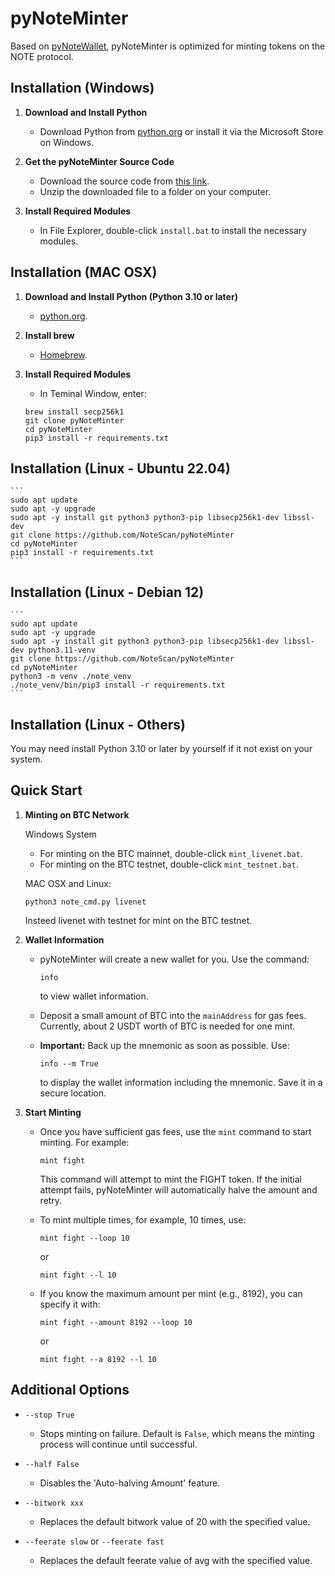 # pyNoteMinter

Based on [pyNoteWallet](https://github.com/NoteScan/pyNoteWallet), pyNoteMinter is optimized for minting tokens on the NOTE protocol.

## Installation (Windows)

1. **Download and Install Python**

   - Download Python from [python.org](https://www.python.org/downloads/) or install it via the Microsoft Store on Windows.

2. **Get the pyNoteMinter Source Code**

   - Download the source code from [this link](https://github.com/NoteScan/pyNoteMinter/archive/refs/heads/main.zip).
   - Unzip the downloaded file to a folder on your computer.

3. **Install Required Modules**

   - In File Explorer, double-click `install.bat` to install the necessary modules.

## Installation (MAC OSX)
1. **Download and Install Python (Python 3.10 or later)**

   - [python.org](https://www.python.org/downloads/).
2. **Install brew**
   - [Homebrew](https://brew.sh/).

3. **Install Required Modules**
   - In Teminal Window, enter:
    ```
    brew install secp256k1
    git clone pyNoteMinter
    cd pyNoteMinter
    pip3 install -r requirements.txt
    ```

## Installation (Linux - Ubuntu 22.04)
    ```
    sudo apt update
    sudo apt -y upgrade
    sudo apt -y install git python3 python3-pip libsecp256k1-dev libssl-dev
    git clone https://github.com/NoteScan/pyNoteMinter
    cd pyNoteMinter
    pip3 install -r requirements.txt
    ```

## Installation (Linux - Debian 12)
    ```
    sudo apt update
    sudo apt -y upgrade
    sudo apt -y install git python3 python3-pip libsecp256k1-dev libssl-dev python3.11-venv
    git clone https://github.com/NoteScan/pyNoteMinter
    cd pyNoteMinter
    python3 -m venv ./note_venv
    ./note_venv/bin/pip3 install -r requirements.txt
    ```
## Installation (Linux - Others)
   You may need install Python 3.10 or later by yourself if it not exist on your system.

## Quick Start

1. **Minting on BTC Network**
   
   Windows System
   - For minting on the BTC mainnet, double-click `mint_livenet.bat`.
   - For minting on the BTC testnet, double-click `mint_testnet.bat`.

   MAC OSX and Linux:
    ```
    python3 note_cmd.py livenet
    ```
   Insteed livenet with testnet for mint on the BTC testnet.


2. **Wallet Information**

   - pyNoteMinter will create a new wallet for you. Use the command:
     ```
     info
     ```
     to view wallet information.

   - Deposit a small amount of BTC into the `mainAddress` for gas fees. Currently, about 2 USDT worth of BTC is needed for one mint.

   - **Important:** Back up the mnemonic as soon as possible. Use:
     ```
     info --m True
     ```
     to display the wallet information including the mnemonic. Save it in a secure location.

3. **Start Minting**

   - Once you have sufficient gas fees, use the `mint` command to start minting. For example:
     ```
     mint fight
     ```
     This command will attempt to mint the FIGHT token. If the initial attempt fails, pyNoteMinter will automatically halve the amount and retry.

   - To mint multiple times, for example, 10 times, use:
     ```
     mint fight --loop 10
     ```
     or
     ```
     mint fight --l 10
     ```

   - If you know the maximum amount per mint (e.g., 8192), you can specify it with:
     ```
     mint fight --amount 8192 --loop 10
     ```
     or
     ```
     mint fight --a 8192 --l 10
     ```

## Additional Options

- `--stop True`
  - Stops minting on failure. Default is `False`, which means the minting process will continue until successful.

- `--half False`
  - Disables the 'Auto-halving Amount' feature.

- `--bitwork xxx`
  - Replaces the default bitwork value of 20 with the specified value.

- `--feerate slow` or `--feerate fast`
  - Replaces the default feerate value of avg with the specified value.
  